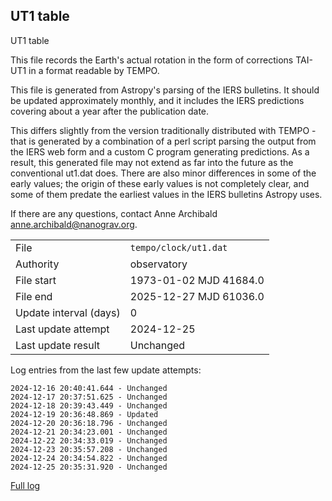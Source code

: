 
## UT1 table

UT1 table

This file records the Earth's actual rotation in the form of
corrections TAI-UT1 in a format readable by TEMPO.

This file is generated from Astropy's parsing of the IERS
bulletins. It should be updated approximately monthly, and it
includes the IERS predictions covering about a year after the
publication date.

This differs slightly from the version traditionally distributed
with TEMPO - that is generated by a combination of a perl script
parsing the output from the IERS web form and a custom C program
generating predictions. As a result, this generated file may not
extend as far into the future as the conventional ut1.dat does.
There are also minor differences in some of the early values; the
origin of these early values is not completely clear, and some of
them predate the earliest values in the IERS bulletins Astropy uses.

If there are any questions, contact Anne Archibald
<anne.archibald@nanograv.org>.

|     |     |
|:--- |:--- |
| File | `tempo/clock/ut1.dat` |
| Authority | observatory |
| File start | 1973-01-02 MJD 41684.0 |
| File end | 2025-12-27 MJD 61036.0 |
| Update interval (days) | 0 |
| Last update attempt | 2024-12-25 |
| Last update result | Unchanged |

Log entries from the last few update attempts:
```
2024-12-16 20:40:41.644 - Unchanged
2024-12-17 20:37:51.625 - Unchanged
2024-12-18 20:39:43.449 - Unchanged
2024-12-19 20:36:48.869 - Updated
2024-12-20 20:36:18.796 - Unchanged
2024-12-21 20:34:23.001 - Unchanged
2024-12-22 20:34:33.019 - Unchanged
2024-12-23 20:35:57.208 - Unchanged
2024-12-24 20:34:54.822 - Unchanged
2024-12-25 20:35:31.920 - Unchanged
```
[Full log](https://raw.githubusercontent.com/ipta/pulsar-clock-corrections/main/log/tempo/clock/ut1.dat.log)
